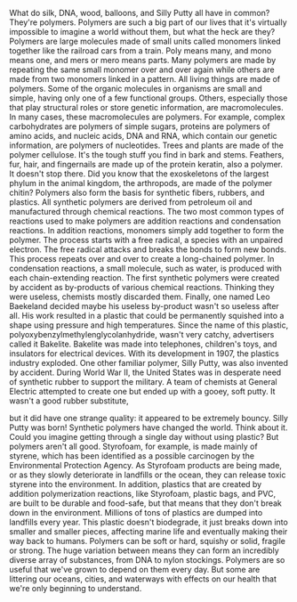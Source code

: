 
What do silk,
DNA,
wood,
balloons,
and Silly Putty all have in common?
They&#39;re polymers.
Polymers are such a big part of our lives
that it&#39;s virtually impossible
to imagine a world without them,
but what the heck are they?
Polymers are large molecules
made of small units called monomers
linked together like the railroad cars from a train.
Poly means many,
and mono means one,
and mers or mero means parts.
Many polymers are made by repeating
the same small monomer over and over again
while others are made from two monomers
linked in a pattern.
All living things are made of polymers.
Some of the organic molecules in organisms
are small and simple,
having only one of a few functional groups.
Others, especially those that play structural roles
or store genetic information,
are macromolecules.
In many cases, these macromolecules are polymers.
For example, complex carbohydrates
are polymers of simple sugars,
proteins are polymers of amino acids,
and nucleic acids, DNA and RNA,
which contain our genetic information,
are polymers of nucleotides.
Trees and plants are made
of the polymer cellulose.
It&#39;s the tough stuff you find in bark and stems.
Feathers,
fur,
hair,
and fingernails
are made up of the protein keratin,
also a polymer.
It doesn&#39;t stop there.
Did you know that the exoskeletons
of the largest phylum in the animal kingdom,
the arthropods,
are made of the polymer chitin?
Polymers also form the basis
for synthetic fibers, rubbers, and plastics.
All synthetic polymers are derived from petroleum oil
and manufactured through chemical reactions.
The two most common types of reactions
used to make polymers
are addition reactions
and condensation reactions.
In addition reactions,
monomers simply add together to form the polymer.
The process starts with a free radical,
a species with an unpaired electron.
The free radical attacks
and breaks the bonds to form new bonds.
This process repeats over and over
to create a long-chained polymer.
In condensation reactions,
a small molecule, such as water,
is produced with each chain-extending reaction.
The first synthetic polymers
were created by accident
as by-products of various chemical reactions.
Thinking they were useless,
chemists mostly discarded them.
Finally, one named Leo Baekeland
decided maybe his useless by-product
wasn&#39;t so useless after all.
His work resulted in a plastic
that could be permanently squished into a shape
using pressure and high temperatures.
Since the name of this plastic,
polyoxybenzylmethylenglycolanhydride,
wasn&#39;t very catchy,
advertisers called it Bakelite.
Bakelite was made into telephones,
children&#39;s toys,
and insulators for electrical devices.
With its development in 1907,
the plastics industry exploded.
One other familiar polymer, Silly Putty,
was also invented by accident.
During World War II,
the United States was in desperate need
of synthetic rubber to support the military.
A team of chemists at General Electric
attempted to create one
but ended up with a gooey, soft putty.
It wasn&#39;t a good rubber substitute,

but it did have one strange quality:
it appeared to be extremely bouncy.
Silly Putty was born!
Synthetic polymers have changed the world.
Think about it.
Could you imagine getting through a single day
without using plastic?
But polymers aren&#39;t all good.
Styrofoam, for example, is made mainly of styrene,
which has been identified as a possible carcinogen
by the Environmental Protection Agency.
As Styrofoam products are being made,
or as they slowly deteriorate in landfills or the ocean,
they can release toxic styrene
into the environment.
In addition, plastics that are created
by addition polymerization reactions,
like Styrofoam,
plastic bags,
and PVC,
are built to be durable and food-safe,
but that means that they don&#39;t break down
in the environment.
Millions of tons of plastics
are dumped into landfills every year.
This plastic doesn&#39;t biodegrade,
it just breaks down
into smaller and smaller pieces,
affecting marine life
and eventually making their way back to humans.
Polymers can be soft or hard,
squishy or solid,
fragile or strong.
The huge variation between
means they can form
an incredibly diverse array of substances,
from DNA
to nylon stockings.
Polymers are so useful
that we&#39;ve grown to depend on them every day.
But some are littering
our oceans, cities, and waterways
with effects on our health
that we&#39;re only beginning to understand.
